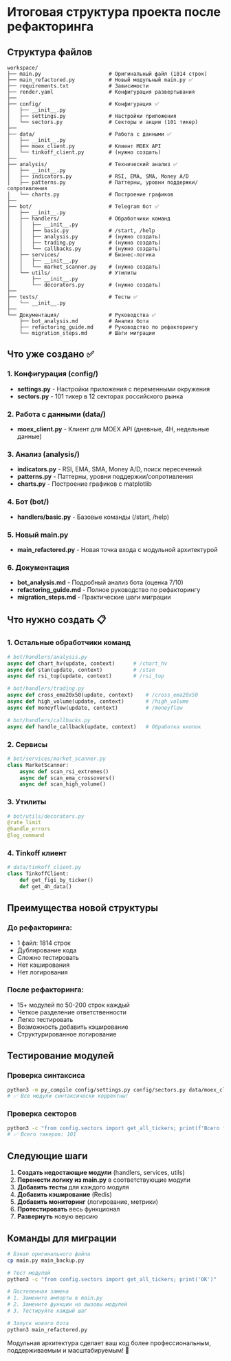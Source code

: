 # Итоговая структура проекта после рефакторинга

## Структура файлов

```
workspace/
├── main.py                      # Оригинальный файл (1814 строк)
├── main_refactored.py           # Новый модульный main.py ✅
├── requirements.txt             # Зависимости
├── render.yaml                  # Конфигурация развертывания
├── 
├── config/                      # Конфигурация ✅
│   ├── __init__.py
│   ├── settings.py              # Настройки приложения
│   └── sectors.py               # Секторы и акции (101 тикер)
├── 
├── data/                        # Работа с данными ✅
│   ├── __init__.py
│   ├── moex_client.py           # Клиент MOEX API
│   └── tinkoff_client.py        # (нужно создать)
├── 
├── analysis/                    # Технический анализ ✅
│   ├── __init__.py
│   ├── indicators.py            # RSI, EMA, SMA, Money A/D
│   ├── patterns.py              # Паттерны, уровни поддержки/сопротивления
│   └── charts.py                # Построение графиков
├── 
├── bot/                         # Telegram бот ✅
│   ├── __init__.py
│   ├── handlers/                # Обработчики команд
│   │   ├── __init__.py
│   │   ├── basic.py             # /start, /help
│   │   ├── analysis.py          # (нужно создать)
│   │   ├── trading.py           # (нужно создать)
│   │   └── callbacks.py         # (нужно создать)
│   ├── services/                # Бизнес-логика
│   │   ├── __init__.py
│   │   └── market_scanner.py    # (нужно создать)
│   └── utils/                   # Утилиты
│       ├── __init__.py
│       └── decorators.py        # (нужно создать)
├── 
├── tests/                       # Тесты ✅
│   └── __init__.py
├── 
└── Документация/                # Руководства ✅
    ├── bot_analysis.md          # Анализ бота
    ├── refactoring_guide.md     # Руководство по рефакторингу
    └── migration_steps.md       # Шаги миграции
```

## Что уже создано ✅

### 1. Конфигурация (config/)
- **settings.py** - Настройки приложения с переменными окружения
- **sectors.py** - 101 тикер в 12 секторах российского рынка

### 2. Работа с данными (data/)
- **moex_client.py** - Клиент для MOEX API (дневные, 4H, недельные данные)

### 3. Анализ (analysis/)
- **indicators.py** - RSI, EMA, SMA, Money A/D, поиск пересечений
- **patterns.py** - Паттерны, уровни поддержки/сопротивления
- **charts.py** - Построение графиков с matplotlib

### 4. Бот (bot/)
- **handlers/basic.py** - Базовые команды (/start, /help)

### 5. Новый main.py
- **main_refactored.py** - Новая точка входа с модульной архитектурой

### 6. Документация
- **bot_analysis.md** - Подробный анализ бота (оценка 7/10)
- **refactoring_guide.md** - Полное руководство по рефакторингу
- **migration_steps.md** - Практические шаги миграции

## Что нужно создать 📋

### 1. Остальные обработчики команд
```python
# bot/handlers/analysis.py
async def chart_hv(update, context)      # /chart_hv
async def stan(update, context)          # /stan
async def rsi_top(update, context)       # /rsi_top

# bot/handlers/trading.py
async def cross_ema20x50(update, context)    # /cross_ema20x50
async def high_volume(update, context)       # /high_volume
async def moneyflow(update, context)         # /moneyflow

# bot/handlers/callbacks.py
async def handle_callback(update, context)   # Обработка кнопок
```

### 2. Сервисы
```python
# bot/services/market_scanner.py
class MarketScanner:
    async def scan_rsi_extremes()
    async def scan_ema_crossovers()
    async def scan_high_volume()
```

### 3. Утилиты
```python
# bot/utils/decorators.py
@rate_limit
@handle_errors
@log_command
```

### 4. Tinkoff клиент
```python
# data/tinkoff_client.py
class TinkoffClient:
    def get_figi_by_ticker()
    def get_4h_data()
```

## Преимущества новой структуры

### До рефакторинга:
- 1 файл: 1814 строк
- Дублирование кода
- Сложно тестировать
- Нет кэширования
- Нет логирования

### После рефакторинга:
- 15+ модулей по 50-200 строк каждый
- Четкое разделение ответственности
- Легко тестировать
- Возможность добавить кэширование
- Структурированное логирование

## Тестирование модулей

### Проверка синтаксиса
```bash
python3 -m py_compile config/settings.py config/sectors.py data/moex_client.py analysis/indicators.py analysis/patterns.py analysis/charts.py bot/handlers/basic.py
# ✅ Все модули синтаксически корректны!
```

### Проверка секторов
```bash
python3 -c "from config.sectors import get_all_tickers; print(f'Всего тикеров: {len(get_all_tickers())}')"
# ✅ Всего тикеров: 101
```

## Следующие шаги

1. **Создать недостающие модули** (handlers, services, utils)
2. **Перенести логику из main.py** в соответствующие модули
3. **Добавить тесты** для каждого модуля
4. **Добавить кэширование** (Redis)
5. **Добавить мониторинг** (логирование, метрики)
6. **Протестировать** весь функционал
7. **Развернуть** новую версию

## Команды для миграции

```bash
# Бэкап оригинального файла
cp main.py main_backup.py

# Тест модулей
python3 -c "from config.sectors import get_all_tickers; print('OK')"

# Постепенная замена
# 1. Замените импорты в main.py
# 2. Замените функции на вызовы модулей
# 3. Тестируйте каждый шаг

# Запуск нового бота
python3 main_refactored.py
```

Модульная архитектура сделает ваш код более профессиональным, поддерживаемым и масштабируемым! 🚀